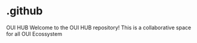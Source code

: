 # .github
OUI HUB
Welcome to the OUI HUB repository! This is a collaborative space for all OUI Ecossystem